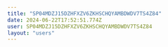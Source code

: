 ```yaml
---
title: "SP04MDZJ15DZHFXZV6ZKHSCHQYAMBDWDV7TS4Z84"
date: 2024-06-22T17:52:51.774Z
user: SP04MDZJ15DZHFXZV6ZKHSCHQYAMBDWDV7TS4Z84
layout: "users"
---
```

    